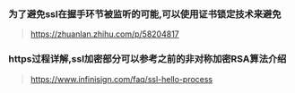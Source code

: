 ### 为了避免ssl在握手环节被监听的可能,可以使用证书锁定技术来避免

> https://zhuanlan.zhihu.com/p/58204817

### https过程详解,ssl加密部分可以参考之前的非对称加密RSA算法介绍

> https://www.infinisign.com/faq/ssl-hello-process

